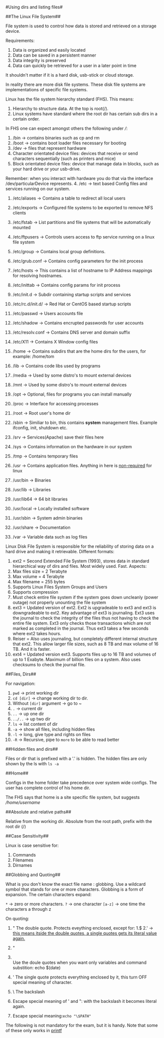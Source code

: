 #Using dirs and listing files#

##The Linux File System##

File system is used to control how data is stored and retrieved on a storage device.

Requirements:

1. Data is organized and easily located
2. Data can be saved in a persistent manner
3. Data integrity is preserved
4. Data can quickly be retrieved for a user in a later point in time

It shouldn't matter if it is a hard disk, usb-stick or cloud storage.  

In reality there are more disk file systems. These disk file systems are implementations of specific file systems.

Linux has the file system hierarchy standard (FHS). This means:
1. Hierarchy to structure data. At the top is root(/).
2. Linux systems have standard where the root dir has certain sub dirs in a certain order.

In FHS one can expect amongst others the following under */*:

1. /bin -> contains binaries such as cp and rm
2. /boot -> contains boot loader files necessary for booting
3. /dev -> files that represent hardware
  1. Character orientated device files: devices that receive or send characters sequentially (such as printers and mice)
  2. Block orientated device files: device that manage data in blocks, such as your hard drive or your usb-drive.

Remember: when you interact with hardware you do that via the interface /dev/particularDevice represents.
4. /etc -> text based Config files and services running on our system.
  1. /etc/aliases -> Contains a table to redirect all local users
  2. /etc/exports -> Configured file systems to be exported to remove NFS clients
  3. /etc/fstab -> List partitions and file systems that will be automatically mounted
  4. /etc/ftpusers -> Controls users access to ftp service running on a linux file system
  5. /etc/group -> Contains local group definitions.
  6. /etc/grub.conf -> Contains config parameters for the init process
  7. /etc/hosts -> This contains a list of hostname to IP Address mappings for resolving hostnames.
  8. /etc/inittab -> Contains config params for init process
  9. /etc/init.d -> Subdir containing startup scripts and services
  10. /etc/rc.d/init.d/ -> Red Hat or CentOS based startup scripts
  11. /etc/passwd -> Users accounts file
  12. /etc/shadow -> Contains encrupted passwords for user accounts
  13. /etc/resolv.conf -> Contains DNS server and domain suffix
  14. /etc/X11 -> Contains X Window config files
5. /home -> Contains subdirs that are the home dirs for the users, for example: /home/tom
6. /lib -> Contains code libs used by programs
7. /media -> Used by some distro's to mount external devices
8. /mnt -> Used by some distro's to mount external devices
9. /opt -> Optional, files for programs you can install manually
10. /proc -> Interface for accessing processes
11. /root -> Root user's home dir
12. /sbin -> Similiar to bin, this contains **system** management files. Example ifconfig, init, shutdown etc.
13. /srv -> Services(Apache) save their files here
14. /sys -> Contains information on the hardware in our system
15. /tmp -> Contains temporary files
16. /usr -> Contains application files. Anything in here is [non-required](http://unix.stackexchange.com/questions/5915/difference-between-bin-and-usr-bin) for linux

  1. /usr/bin -> Binaries
  2. /usr/lib -> Libraries
  3. /usr/lib64 -> 64 bit libraries
  4. /usr/local -> Locally installed software
  5. /usr/sbin -> System admin binaries
  6. /usr/share -> Documentation
17. /var -> Variable data such as log files

Linux Disk File System is responsible for the reliability of storing data on a hard drive and making it retrievable. Different formats:
1. ext2 = Second Extended File System (1993), stores data in standard hierarchical way of dirs and files. Most widely used. Fast. Aspects:
  1. Max files size = 2 Terabyte
  2. Max volume = 4 Terabyte
  3. Max filename = 255 bytes
  4. Supports Linux Files System Groups and Users
  5. Supports compression
  6. Must check entire file system if the system goes down uncleanly (power outage) not properly unounting the file system
2. ext3 = Updated version of ext2. Ext2 is upgradeable to ext3 and ext3 is downgradeable to ext2. Key advantage of ext3 is journaling. Ext3 uses the journal to check the integrity of the files thus not having to check the entire file system. Ext3 only checks those transactions which are not marked as completed in the journal. Thus ext3 takes a few seconds where ext2 takes hours.
3. Reiser = Also uses journaling, but completely different internal structure that ext2. This allow larger file sizes, such as 8 TB and max volume of 16 TB. And it is faster.
4. ext4 = Updated version ext3. Supports files up to 16 TB and volumes of up to 1 Exabyte. Maximum of  billion files on a system. Also uses checksums to check the journal file.

##Files, Dirs##

For navigation:
1. `pwd` -> print working dir
2. `cd [dir]` -> change working dir to dir. 
  1. Without `[dir]` argument ->  go to ~
  2. `.` -> current dir
  3. `..` -> up one dir
  4. `../..` -> up two dir
3. `ls` -> list content of dir
  1. `-a` -> show all files, including hidden files
  2. `-l` -> long, give type and rights on files
  3. `-R` -> Recursive, pipe to `more` to be able to read better
 
##Hidden files and dirs##

Files or dir that is prefixed with a '.' is hidden. The hidden files are only shown by the ls with `ls -a`

##Home##

Configs in the home folder take precedence over system wide configs. The user has complete control of his home dir. 

The FHS says that home is a site specific file system, but suggests */home/username*

##Absolute and relative paths##

Relative from the working dir.
Absolute from the root path, prefix with the root dir (/)

##Case Sensitivity##

Linux is case sensitive for:
1. Commands
2. Filenames
3. Dirnames

##Globbing and Quoting##

What is you don't know the exact file name : globbing. Use a wildcard symbol that stands for one or more characters. Globbing is a form of expansion. The certain characters expand:

`*` -> zero or more characters.
`?` -> one character
`[a-z]` -> one time the characters a through z

On quoting:
1. " The double quote. Protects eveything enclosed, except for:
  1.$
  2.' -> [this means itside the double quotes, a single quotes gets its literal value again.](http://unix.stackexchange.com/a/169511)
  3. "
  4. \
Use the doule quotes when you want only variables and command substition: echo $(date)

2. ' The single quote protects everything enclosed by it, this turn OFF special meaning of character.

3. \ The backslash
  1. Escape special meaning of ' and ": with the backslash it becomes literal again.
  2. Escape special meaning:`echo "\$PATH"`

The following is not mandatory for the exam, but it is handy. Note that some of these only works in [printf](http://stackoverflow.com/a/8467449)
